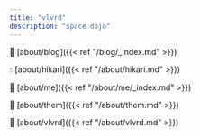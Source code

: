 ```yaml
---
title: "vlvrd"
description: "space dojo"
---
```


:book: [about/blog]({{< ref "/blog/_index.md" >}})

:droplet: [about/hikari]({{< ref "/about/hikari.md" >}})

:dog: [about/me]({{< ref "/about/me/_index.md" >}})

:leaves: [about/them]({{< ref "/about/them.md" >}})

:rocket: [about/vlvrd]({{< ref "/about/vlvrd.md" >}})
